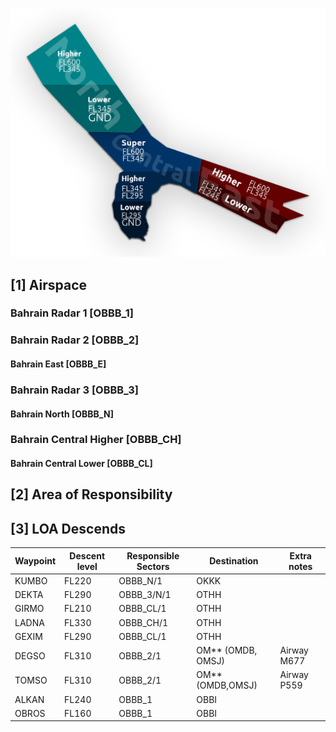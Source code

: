 ![Bahrain RDR](img/BahrainRDR.png)

## [1] Airspace

### Bahrain Radar 1 [OBBB_1]

### Bahrain Radar 2 [OBBB_2]
#### Bahrain East [OBBB_E]

### Bahrain Radar 3 [OBBB_3]
#### Bahrain North [OBBB_N]

### Bahrain Central Higher [OBBB_CH]
#### Bahrain Central Lower [OBBB_CL]

## [2] Area of Responsibility 

## [3] LOA Descends 

| **Waypoint** | **Descent level** | **Responsible Sectors** | **Destination**   | **Extra notes** |
|--------------|-------------------|-------------------------|-------------------|-----------------|
| KUMBO        | FL220             | OBBB_N/1                | OKKK              |                 |
| DEKTA        | FL290             | OBBB_3/N/1              | OTHH              |                 |
| GIRMO        | FL210             | OBBB_CL/1               | OTHH              |                 |
| LADNA        | FL330             | OBBB_CH/1               | OTHH              |                 |
| GEXIM        | FL290             | OBBB_CL/1               | OTHH              |                 |
| DEGSO        | FL310             | OBBB_2/1                | OM** (OMDB, OMSJ) | Airway M677     |
| TOMSO        | FL310             | OBBB_2/1                | OM** (OMDB,OMSJ)  | Airway P559     |
| ALKAN        | FL240             | OBBB_1                  | OBBI              |                 |
| OBROS        | FL160             | OBBB_1                  | OBBI              |                 |

